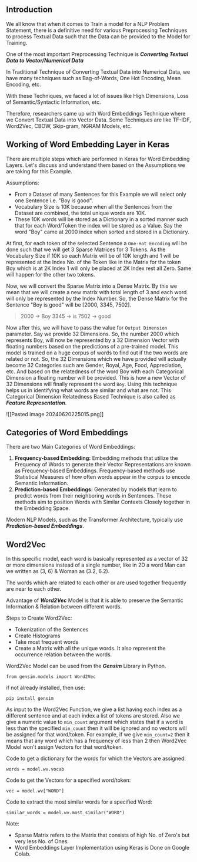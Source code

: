 ## Introduction

We all know that when it comes to Train a model for a NLP Problem Statement, there is a definitive need for various Preprocessing Techniques to process Textual Data such that the Data can be provided to the Model for Training.

One of the most important Preprocessing Technique is ***Converting Textual Data to Vector/Numerical Data***

In Traditional Technique of Converting Textual Data into Numerical Data, we have many techniques such as Bag-of-Words, One Hot Encoding, Mean Encoding, etc.

With these Techniques, we faced a lot of issues like High Dimensions, Loss of Semantic/Syntactic Information, etc.

Therefore, researchers came up with Word Embeddings Technique where we Convert Textual Data into Vector Data.
Some Techniques are like TF-IDF, Word2Vec, CBOW, Skip-gram, NGRAM Models, etc.
## Working of Word Embedding Layer in Keras

There are multiple steps which are performed in Keras for Word Embedding Layers. Let's discuss and understand them based on the Assumptions we are taking for this Example.

Assumptions:
- From a Dataset of many Sentences for this Example we will select only one Sentence i.e. "Boy is good".
- Vocabulary Size is 10K because when all the Sentences from the Dataset are combined, the total unique words are 10K.
- These 10K words will be stored as a Dictionary in a sorted manner such that for each Word/Token the index will be stored as a Value. Say the word "Boy" came at 2000 index when sorted and stored in a Dictionary.

At first, for each token of the selected Sentence a `One-Hot Encoding` will be done such that we will get 3 Sparse Matrices for 3 Tokens. As the Vocabulary Size if 10K so each Matrix will be of 10K length and 1 will be represented at the Index No. of the Token like in the Matrix for the token Boy which is at 2K Index 1 will only be placed at 2K Index rest all Zero. Same will happen for the other two tokens.

Now, we will convert the Sparse Matrix into a Dense Matrix. By this we mean that we will create a new matrix with total length of 3 and each word will only be represented by the Index Number.
So, the Dense Matrix for the Sentence "Boy is good" will be [2000, 3345, 7502].
>2000 -> Boy
>3345 -> is
>7502 -> good

Now after this, we will have to pass the value for `Output Dimension` parameter. Say we provide 32 Dimensions.
So, the number 2000 which represents Boy, will now be represented by a 32 Dimension Vector with floating numbers based on the predictions of a pre-trained model. This model is trained on a huge corpus of words to find out if the two words are related or not. So, the 32 Dimensions which we have provided will actually become 32 Categories such are Gender, Royal, Age, Food, Appreciation, etc. And based on the relatedness of the word Boy with each Categorical Dimension a floating number will be provided. This is how a new Vector of 32 Dimensions will finally represent the word `Boy`. Using this technique helps us in identifying what words are similar and what are not. This Categorical Dimension Relatedness Based Technique is also called as ***Feature Representation***.

![[Pasted image 20240620225015.png]]
## Categories of Word Embeddings

There are two Main Categories of Word Embeddings:
1. **Frequency-based Embedding:** Embedding methods that utilize the Frequency of Words to generate their Vector Representations are known as Frequency-based Embeddings. Frequency-based methods use Statistical Measures of how often words appear in the corpus to encode Semantic Information.
2. **Prediction-based Embeddings:** Generated by models that learn to predict words from their neighboring words in Sentences. These methods aim to position Words with Similar Contexts Closely together in the Embedding Space.

Modern NLP Models, such as the Transformer Architecture, typically use ***Prediction-based Embeddings***.
## Word2Vec

In this specific model, each word is basically represented as a vector of 32 or more dimensions instead of a single number, like in 2D a word Man can we written as (3, 6) & Woman as (3.2, 6.2).

The words which are related to each other or are used together frequently are near to each other.

Advantage of ***Word2Vec*** Model is that it is able to preserve the Semantic Information & Relation between different words.

Steps to Create Word2Vec:
- Tokenization of the Sentences
- Create Histograms
- Take most frequent words
- Create a Matrix with all the unique words. It also represent the occurrence relation between the words.

Word2Vec Model can be used from the ***Gensim*** Library in Python.

```
from gensim.models import Word2Vec
```

if not already installed, then use:
```
pip install gensim
```

As input to the Word2Vec Function, we give a list having each index as a different sentence and at each index a list of tokens are stored. Also we give a numeric value to `min_count` argument which states that if a word is less than the specified `min_count` then it will be ignored and no vectors will be assigned for that word/token. For example, if we give `min_count=2` then it means that any word which has a frequency of less than 2 then Word2Vec Model won't assign Vectors for that word/token.

Code to get a dictionary for the words for which the Vectors are assigned:
```
words = model.wv.vocab
```

Code to get the Vectors for a specified word/token:
```
vec = model.wv["WORD"]
```

Code to extract the most similar words for a specified Word:
```
similar_words = model.wv.most_similar("WORD")
```


Note:
- Sparse Matrix refers to the Matrix that consists of high No. of Zero's but very less No. of Ones.
- Word Embeddings Layer Implementation using Keras is Done on Google Colab.
